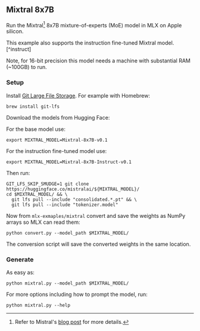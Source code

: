 ## Mixtral 8x7B

Run the Mixtral[^mixtral] 8x7B mixture-of-experts (MoE) model in MLX on Apple silicon.

This example also supports the instruction fine-tuned Mixtral model.[^instruct]

Note, for 16-bit precision this model needs a machine with substantial RAM (~100GB) to run.

### Setup

Install [Git Large File
Storage](https://docs.github.com/en/repositories/working-with-files/managing-large-files/installing-git-large-file-storage).
For example with Homebrew:

```
brew install git-lfs
```

Download the models from Hugging Face:

For the base model use:

```
export MIXTRAL_MODEL=Mixtral-8x7B-v0.1
```

For the instruction fine-tuned model use:

```
export MIXTRAL_MODEL=Mixtral-8x7B-Instruct-v0.1
```

Then run:

```
GIT_LFS_SKIP_SMUDGE=1 git clone https://huggingface.co/mistralai/${MIXTRAL_MODEL}/
cd $MIXTRAL_MODEL/ && \
  git lfs pull --include "consolidated.*.pt" && \
  git lfs pull --include "tokenizer.model"
```

Now from `mlx-exmaples/mixtral` convert and save the weights as NumPy arrays so
MLX can read them:

```
python convert.py --model_path $MIXTRAL_MODEL/
```

The conversion script will save the converted weights in the same location.

### Generate

As easy as:

```
python mixtral.py --model_path $MIXTRAL_MODEL/
```

For more options including how to prompt the model, run:

```
python mixtral.py --help
```

[^mixtral]: Refer to Mistral's [blog post](https://mistral.ai/news/mixtral-of-experts/) for more details.
[^instruc]: Refer to the [Hugging Face repo](https://huggingface.co/mistralai/Mixtral-8x7B-Instruct-v0.1) for more
details

